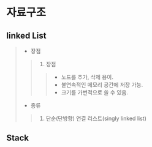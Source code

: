 # 자료구조

## linked List<br>
> - 장점
> > 1. 장점
> > > -  노드를 추가, 삭제 용이.
> > > - 불연속적인 메모리 공간에 저장 가능.
> > > - 크기를 가변적으로 쓸 수 있음.
> - 종류
> > 1. 단순(단방향) 연결 리스트(singly linked list)
> > 
## Stack<br>

